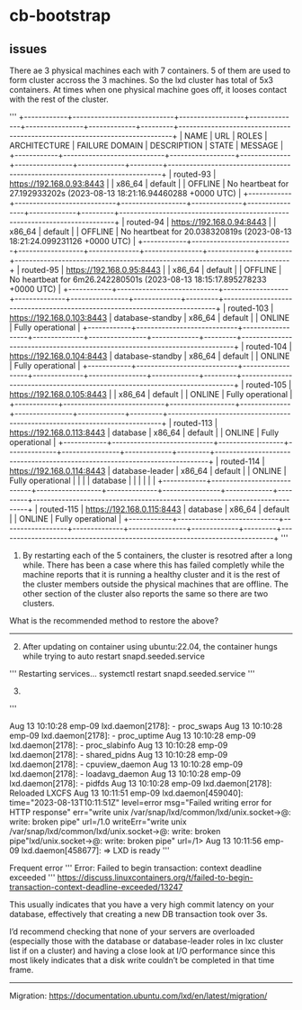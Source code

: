 # cb-bootstrap

## issues
There ae 3 physical machines each with 7 containers. 5 of them are used to form cluster 
accross the 3 machines. So the lxd cluster has total of 5x3 containers.
At times when one physical machine goes off, it looses contact with the rest of the cluster.

'''
+------------+----------------------------+------------------+--------------+----------------+-------------+---------+----------------------------------------------------------------------------+
|    NAME    |            URL             |      ROLES       | ARCHITECTURE | FAILURE DOMAIN | DESCRIPTION |  STATE  |                                  MESSAGE                                   |
+------------+----------------------------+------------------+--------------+----------------+-------------+---------+----------------------------------------------------------------------------+
| routed-93  | https://192.168.0.93:8443  |                  | x86_64       | default        |             | OFFLINE | No heartbeat for 27.192933202s (2023-08-13 18:21:16.94460288 +0000 UTC)    |
+------------+----------------------------+------------------+--------------+----------------+-------------+---------+----------------------------------------------------------------------------+
| routed-94  | https://192.168.0.94:8443  |                  | x86_64       | default        |             | OFFLINE | No heartbeat for 20.038320819s (2023-08-13 18:21:24.099231126 +0000 UTC)   |
+------------+----------------------------+------------------+--------------+----------------+-------------+---------+----------------------------------------------------------------------------+
| routed-95  | https://192.168.0.95:8443  |                  | x86_64       | default        |             | OFFLINE | No heartbeat for 6m26.242280501s (2023-08-13 18:15:17.895278233 +0000 UTC) |
+------------+----------------------------+------------------+--------------+----------------+-------------+---------+----------------------------------------------------------------------------+
| routed-103 | https://192.168.0.103:8443 | database-standby | x86_64       | default        |             | ONLINE  | Fully operational                                                          |
+------------+----------------------------+------------------+--------------+----------------+-------------+---------+----------------------------------------------------------------------------+
| routed-104 | https://192.168.0.104:8443 | database-standby | x86_64       | default        |             | ONLINE  | Fully operational                                                          |
+------------+----------------------------+------------------+--------------+----------------+-------------+---------+----------------------------------------------------------------------------+
| routed-105 | https://192.168.0.105:8443 |                  | x86_64       | default        |             | ONLINE  | Fully operational                                                          |
+------------+----------------------------+------------------+--------------+----------------+-------------+---------+----------------------------------------------------------------------------+
| routed-113 | https://192.168.0.113:8443 | database         | x86_64       | default        |             | ONLINE  | Fully operational                                                          |
+------------+----------------------------+------------------+--------------+----------------+-------------+---------+----------------------------------------------------------------------------+
| routed-114 | https://192.168.0.114:8443 | database-leader  | x86_64       | default        |             | ONLINE  | Fully operational                                                          |
|            |                            | database         |              |                |             |         |                                                                            |
+------------+----------------------------+------------------+--------------+----------------+-------------+---------+----------------------------------------------------------------------------+
| routed-115 | https://192.168.0.115:8443 | database         | x86_64       | default        |             | ONLINE  | Fully operational                                                          |
+------------+----------------------------+------------------+--------------+----------------+-------------+---------+----------------------------------------------------------------------------+
'''
1. By restarting each of the 5 containers, the cluster is resotred after a long while.
There has been a case where this has failed completly while the machine reports that it is 
running a healthy cluster and it is the rest of the cluster members outside the physical machines
that are offline.  The other section of the cluster also reports the same so there are two clusters.

What is the recommended method to restore the above?

--------------------------

2. After updating on container using ubuntu:22.04, the container hungs while trying to 
auto restart snapd.seeded.service

'''
Restarting services...
 systemctl restart snapd.seeded.service
'''

3.

'''


Aug 13 10:10:28 emp-09 lxd.daemon[2178]: - proc_swaps
Aug 13 10:10:28 emp-09 lxd.daemon[2178]: - proc_uptime
Aug 13 10:10:28 emp-09 lxd.daemon[2178]: - proc_slabinfo
Aug 13 10:10:28 emp-09 lxd.daemon[2178]: - shared_pidns
Aug 13 10:10:28 emp-09 lxd.daemon[2178]: - cpuview_daemon
Aug 13 10:10:28 emp-09 lxd.daemon[2178]: - loadavg_daemon
Aug 13 10:10:28 emp-09 lxd.daemon[2178]: - pidfds
Aug 13 10:10:28 emp-09 lxd.daemon[2178]: Reloaded LXCFS
Aug 13 10:11:51 emp-09 lxd.daemon[459040]: time="2023-08-13T10:11:51Z" level=error msg="Failed writing error for HTTP response" err="write unix /var/snap/lxd/common/lxd/unix.socket->@: write: broken pipe" url=/1.0 writeErr="write unix /var/snap/lxd/common/lxd/unix.socket->@: write: broken pipe"lxd/unix.socket->@: write: broken pipe" url=/1>
Aug 13 10:11:56 emp-09 lxd.daemon[458677]: => LXD is ready
'''

Frequent error
'''
Error: Failed to begin transaction: context deadline exceeded
'''
https://discuss.linuxcontainers.org/t/failed-to-begin-transaction-context-deadline-exceeded/13247

This usually indicates that you have a very high commit latency on your database, effectively that creating a new DB transaction took over 3s.

I’d recommend checking that none of your servers are overloaded (especially those with the database or database-leader roles in lxc cluster list if on a cluster) and having a close look at I/O performance since this most likely indicates that a disk write couldn’t be completed in that time frame.

-----------------------
Migration:
https://documentation.ubuntu.com/lxd/en/latest/migration/

